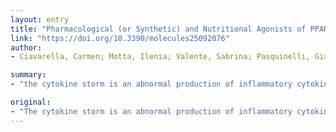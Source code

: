 ```yaml
---
layout: entry
title: "Pharmacological (or Synthetic) and Nutritional Agonists of PPAR-gamma as Candidates for Cytokine Storm Modulation in COVID-19 Disease"
link: "https://doi.org/10.3390/molecules25092076"
author:
- Ciavarella, Carmen; Motta, Ilenia; Valente, Sabrina; Pasquinelli, Gianandrea

summary:
- "the cytokine storm is an abnormal production of inflammatory cytokines. This mechanism has been recognized as a critical mediator of influenza-induced lung disease. The PPAR-gamma agonist thiazolidinediones (TZDs) are anti-inflammatory drugs with ameliorating effects on severe viral pneumonia. A dual approach based on the strengthening of the immune system using pharmacological and dietary strategies. It could be proposed for viral aggressive pulmonary disease treatment."

original:
- "The cytokine storm is an abnormal production of inflammatory cytokines, due to the over-activation of the innate immune response. This mechanism has been recognized as a critical mediator of influenza-induced lung disease, and it could be pivotal for COVID-19 infections. Thus, an immunomodulatory approach targeting the over-production of cytokines could be proposed for viral aggressive pulmonary disease treatment. In this regard, the peroxisome proliferator-activated receptor (PPAR)-gamma, a member of the PPAR transcription factor family, could represent a potential target. Beside the well-known regulatory role on lipid and glucose metabolism, PPAR-gamma also represses the inflammatory process. Similarly, the PPAR-gamma agonist thiazolidinediones (TZDs), like pioglitazone, are anti-inflammatory drugs with ameliorating effects on severe viral pneumonia. In addition to the pharmacological agonists, also nutritional ligands of PPAR-gamma, like curcuma, lemongrass, and pomegranate, possess anti-inflammatory properties through PPAR-gamma activation. Here, we review the main synthetic and nutritional PPAR-gamma ligands, proposing a dual approach based on the strengthening of the immune system using pharmacological and dietary strategies as an attempt to prevent/treat cytokine storm in the case of coronavirus infection."
---
```


